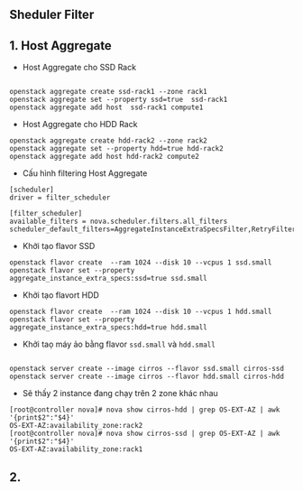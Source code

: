 

## Sheduler Filter


## 1. Host Aggregate

- Host Aggregate cho SSD Rack
```

openstack aggregate create ssd-rack1 --zone rack1
openstack aggregate set --property ssd=true  ssd-rack1
openstack aggregate add host  ssd-rack1 compute1

```

- Host Aggregate cho HDD Rack
```
openstack aggregate create hdd-rack2 --zone rack2
openstack aggregate set --property hdd=true hdd-rack2
openstack aggregate add host hdd-rack2 compute2

```

- Cấu hình filtering Host Aggregate
```
[scheduler]
driver = filter_scheduler

[filter_scheduler]
available_filters = nova.scheduler.filters.all_filters
scheduler_default_filters=AggregateInstanceExtraSpecsFilter,RetryFilter,AvailabilityZoneFilter,RamFilter,ComputeFilter,ComputeCapabilitiesFilter,ImagePropertiesFilter,ServerGroupAntiAffinityFilter,ServerGroupAffinityFilter

```

- Khởi tạo flavor SSD
```
openstack flavor create  --ram 1024 --disk 10 --vcpus 1 ssd.small
openstack flavor set --property aggregate_instance_extra_specs:ssd=true ssd.small
```

- Khởi tạo flavort HDD
```
openstack flavor create  --ram 1024 --disk 10 --vcpus 1 hdd.small
openstack flavor set --property aggregate_instance_extra_specs:hdd=true hdd.small

```	

- Khởi taọ máy ảo bằng flavor `ssd.small` và `hdd.small`
```

openstack server create --image cirros --flavor ssd.small cirros-ssd
openstack server create --image cirros --flavor hdd.small cirros-hdd

```

- Sẽ thấy 2 instance đang chạy trên 2 zone khác nhau
```
[root@controller nova]# nova show cirros-hdd | grep OS-EXT-AZ | awk '{print$2":"$4}'
OS-EXT-AZ:availability_zone:rack2
[root@controller nova]# nova show cirros-ssd | grep OS-EXT-AZ | awk '{print$2":"$4}'
OS-EXT-AZ:availability_zone:rack1

```


## 2. 
